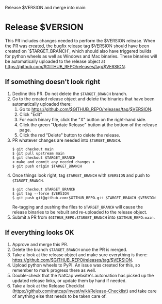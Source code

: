 Release $VERSION and merge into main

# Release $VERSION

This PR includes changes needed to perform the $VERSION release.
When the PR was created, the bugfix release tag $VERSION should have
been created on `$TARGET_BRANCH`, which should also have triggered builds
for python wheels as well as Windows and Mac binaries.  These binaries
will be automatically uploaded to the release object at
https://github.com/$GITHUB_REPO/releases/tag/$VERSION.

## If something doesn't look right

1. Decline this PR.  Do not delete the `$TARGET_BRANCH` branch.
2. Go to the created release object and delete the binaries that have been
   automatically uploaded there:
     1. Go to https://github.com/$GITHUB_REPO/releases/tag/$VERSION.
     2. Click "Edit"
     3. For each binary file, click the "X" button on the right-hand side.
     4. Click the green "Update Release" button at the bottom of the
        release page.
     5. Click the red "Delete" button to delete the release.
3. PR whatever changes are needed into `$TARGET_BRANCH`.
   ```shell
   $ git checkout main
   $ git pull upstream main
   $ git checkout $TARGET_BRANCH
   < make and commit any needed changes >
   $ git push origin $TARGET_BRANCH
   ```
4. Once things look right, tag `$TARGET_BRANCH` with `$VERSION` and
   push to `$TARGET_BRANCH`.
   ```shell
   $ git checkout $TARGET_BRANCH
   $ git tag --force $VERSION
   $ git push git@github.com:$GITHUB_REPO.git $TARGET_BRANCH $VERSION
   ```
   Re-tagging and pushing the files to `$TARGET_BRANCH` will cause the release
   binaries to be rebuilt and re-uploaded to the release object.
5. Submit a PR from `$GITHUB_REPO:$TARGET_BRANCH` into `$GITHUB_REPO:main`.


## If everything looks OK

1. Approve and merge this PR.
2. Delete the branch `$TARGET_BRANCH` once the PR is merged.
3. Take a look at the release object and make sure everything is there:
   https://github.com/$GITHUB_REPO/releases/tag/$VERSION.
4. Upload python wheels to PyPI.  An issue was created for this,
   so remember to mark progress there as well.
5. Double-check that the NatCap website's automation has picked up the updated
   release links, or update them by hand if needed.
6. Take a look at the Release Checklist
   (https://github.com/natcap/invest/wiki/Release-Checklist) and take care of
   anything else that needs to be taken care of.

